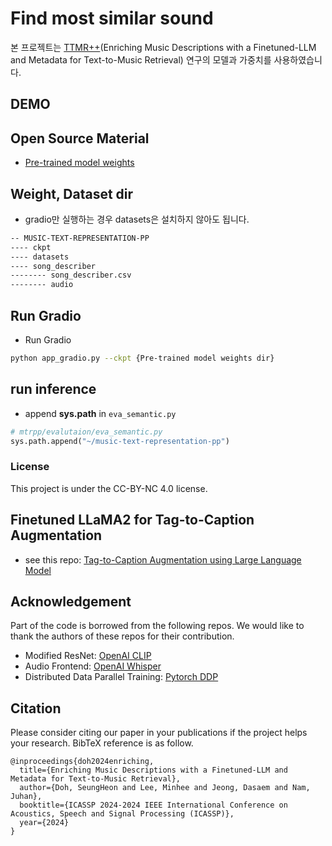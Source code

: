 # Find most similar sound 

본 프로젝트는  [TTMR++](#)(Enriching Music Descriptions with a Finetuned-LLM and Metadata for Text-to-Music Retrieval) 연구의 모델과 가중치를 사용하였습니다.

## DEMO

## Open Source Material
- [Pre-trained model weights](https://huggingface.co/seungheondoh/ttmr-pp/tree/main) 

## Weight, Dataset dir
* gradio만 실행하는 경우 datasets은 설치하지 않아도 됩니다.

```bash
-- MUSIC-TEXT-REPRESENTATION-PP
---- ckpt
---- datasets
---- song_describer
-------- song_describer.csv
-------- audio
```

## Run Gradio

* Run Gradio
```bash
python app_gradio.py --ckpt {Pre-trained model weights dir}
```


## run inference

* append **sys.path** in `eva_semantic.py`
```python
# mtrpp/evalutaion/eva_semantic.py
sys.path.append("~/music-text-representation-pp")

```

### License
This project is under the CC-BY-NC 4.0 license.

## Finetuned LLaMA2 for Tag-to-Caption Augmentation
- see this repo: [Tag-to-Caption Augmentation using Large Language Model](https://github.com/seungheondoh/llm-tag-to-caption)

## Acknowledgement
Part of the code is borrowed from the following repos. We would like to thank the authors of these repos for their contribution.

- Modified ResNet: [OpenAI CLIP](https://github.com/openai/CLIP/tree/main)
- Audio Frontend: [OpenAI Whisper](https://github.com/openai/whisper/blob/main/whisper/audio.py)
- Distributed Data Parallel Training: [Pytorch DDP](https://pytorch.org/tutorials/beginner/ddp_series_theory.html)

## Citation
Please consider citing our paper in your publications if the project helps your research. BibTeX reference is as follow.

```
@inproceedings{doh2024enriching,
  title={Enriching Music Descriptions with a Finetuned-LLM and Metadata for Text-to-Music Retrieval},
  author={Doh, SeungHeon and Lee, Minhee and Jeong, Dasaem and Nam, Juhan},
  booktitle={ICASSP 2024-2024 IEEE International Conference on Acoustics, Speech and Signal Processing (ICASSP)},
  year={2024}
}
```